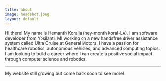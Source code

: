```yaml
---
title: about
image: headshot.jpeg
layout: default
---
```


Hi there! My name is Hemanth Koralla (hey-month koral-LA). I am software developer from Ypsilanti, MI working on a new handsfree driver assistance system called Ultra Cruise at General Motors. I have a passion for healthcare robotics, autonomous vehicles, and advanced computing
topics. I am looking to build a career where I can create a positive social impact through computer science and robotics.

* * *

My website still growing but come back soon to see more!
